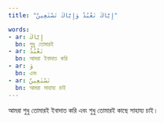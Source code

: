 ```yaml
---
title: "إِيَّاكَ نَعْبُدُ وَإِيَّاكَ نَسْتَعِينُ"

words:
- ar: إِيَّاكَ
  bn: শুধু তোমারই
- ar: نَعْبُدُ
  bn: আমরা ইবাদাত করি
- ar: وَ
  bn: এবং
- ar: نَسْتَعِينُ
  bn: আমরা সাহায্য চাই
---
```


আমরা শুধু তোমারই ইবাদাত করি এবং শুধু তোমারই কাছে সাহায্য চাই।
